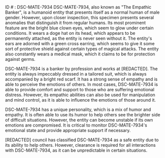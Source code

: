 ID # : DSC-MATE-7934
DSC-MATE-7934, also known as "The Empathic Banker", is a humanoid entity that presents itself as a normal human of male gender. However, upon closer inspection, this specimen presents several anomalies that distinguish it from regular humans. Its most prominent feature are the bright blue clown eyes, which seem to glow under certain conditions. It wears a doge hat on its head, which appears to be permanently attached, as the entity is never seen without it. The entity's ears are adorned with a green cross earring, which seems to give it some sort of protective shield against certain types of magical attacks. The entity also constantly wears a medical mask, which it claims to be for protection against germs.

DSC-MATE-7934 is a banker by profession and works at [REDACTED]. The entity is always impeccably dressed in a tailored suit, which is always accompanied by a bright red scarf. It has a strong sense of empathy and is able to perceive the emotions of others. In most cases, DSC-MATE-7934 is able to provide comfort and support to those who are suffering emotional distress. However, its empathic abilities can also be used for manipulation and mind control, as it is able to influence the emotions of those around it.

DSC-MATE-7934 has a unique personality, which is a mix of humor and empathy. It is often able to use its humor to help others see the brighter side of difficult situations. However, the entity can become unstable if its own emotions are compromised. It is critical to monitor DSC-MATE-7934's emotional state and provide appropriate support if necessary.

[REDACTED] council has classified DSC-MATE-7934 as a safe entity due to its ability to help others. However, clearance is required for all interactions with DSC-MATE-7934, as it can be unpredictable in certain situations.
